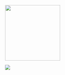 <img height="180em" src="https://github-readme-stats.vercel.app/api?username=kenygamer&show_icons=true&hide_border=true&&count_private=true&include_all_commits=true" />

<a target="_blank" href="https://kenygamer.com/discord"><img src="https://img.shields.io/badge/Discord-7289DA?style=for-the-badge&logo=discord&logoColor=white"></a>
